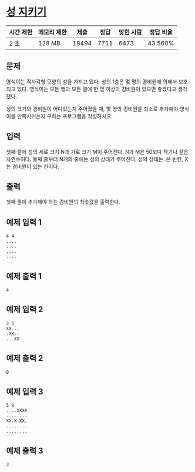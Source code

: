 # [성 지키기](https://www.acmicpc.net/problem/1236)

| 시간 제한 | 메모리 제한 | 제출 | 정답 | 맞힌 사람 | 정답 비율 |
| --- | --- | --- | --- | --- | --- |
| 2 초 | 128 MB | 18494 | 7711 | 6473 | 43.560% |

## 문제

영식이는 직사각형 모양의 성을 가지고 있다. 성의 1층은 몇 명의 경비원에 의해서 보호되고 있다. 영식이는 모든 행과 모든 열에 한 명 이상의 경비원이 있으면 좋겠다고 생각했다.

성의 크기와 경비원이 어디있는지 주어졌을 때, 몇 명의 경비원을 최소로 추가해야 영식이를 만족시키는지 구하는 프로그램을 작성하시오.

## 입력

첫째 줄에 성의 세로 크기 N과 가로 크기 M이 주어진다. N과 M은 50보다 작거나 같은 자연수이다. 둘째 줄부터 N개의 줄에는 성의 상태가 주어진다. 성의 상태는 .은 빈칸, X는 경비원이 있는 칸이다.

## 출력

첫째 줄에 추가해야 하는 경비원의 최솟값을 출력한다.

## 예제 입력 1

```
4 4
....
....
....
....

```

## 예제 출력 1

```
4
```

## 예제 입력 2

```
3 5
XX...
.XX..
...XX

```

## 예제 출력 2

```
0

```

## 예제 입력 3

```
5 8
....XXXX
........
XX.X.XX.
........
........

```

## 예제 출력 3

```
3
```
